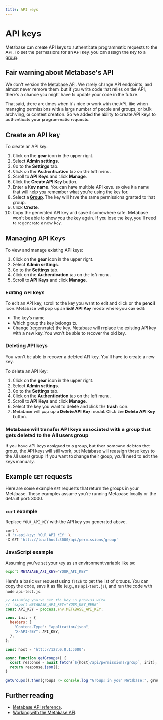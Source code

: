 ```yaml
---
title: API keys
---
```


# API keys

Metabase can create API keys to authenticate programmatic requests to the API. To set the permissions for an API key, you can assign the key to a [group](./managing.md#groups).

## Fair warning about Metabase's API

We don't version the [Metabase API](../api-documentation.md). We rarely change API endpoints, and almost never remove them, but if you write code that relies on the API, there's a chance you might have to update your code in the future.

That said, there are times when it's nice to work with the API, like when managing permissions with a large number of people and groups, or bulk archiving, or content creation. So we added the ability to create API keys to authenticate your programmatic requests.

## Create an API key

To create an API key:

1. Click on the **gear** icon in the upper right.
2. Select **Admin settings**.
3. Go to the **Settings** tab.
4. Click on the **Authentication** tab on the left menu.
5. Scroll to **API Keys** and click **Manage**.
6. Click the **Create API Key** button.
7. Enter a **Key name**. You can have multiple API keys, so give it a name that will help you remember what you're using the key for.
8. Select a **[Group](./managing.md#groups)**. The key will have the same permissions granted to that group.
9. Click **Create**.
10. Copy the generated API key and save it somewhere safe. Metabase won't be able to show you the key again. If you lose the key, you'll need to regenerate a new key.

## Managing API Keys

To view and manage existing API keys:

1. Click on the **gear** icon in the upper right.
2. Select **Admin settings**.
3. Go to the **Settings** tab.
4. Click on the **Authentication** tab on the left menu.
5. Scroll to **API Keys** and click **Manage**.

### Editing API keys

To edit an API key, scroll to the key you want to edit and click on the **pencil** icon. Metabase will pop up an **Edit API Key** modal where you can edit:

- The key's name
- Which group the key belongs to.
- Change (regenerate) the key. Metabase will replace the existing API key with a new key. You won't be able to recover the old key.

### Deleting API keys

You won't be able to recover a deleted API key. You'll have to create a new key.

To delete an API Key:

1. Click on the **gear** icon in the upper right.
2. Select **Admin settings**.
3. Go to the **Settings** tab.
4. Click on the **Authentication** tab on the left menu.
5. Scroll to **API Keys** and click **Manage**.
6. Select the key you want to delete and click the **trash** icon.
7. Metabase will pop up a **Delete API Key** modal. Click the **Delete API Key** button.

### Metabase will transfer API keys associated with a group that gets deleted to the All users group

If you have API keys assigned to a group, but then someone deletes that group, the API keys will still work, but Metabase will reassign those keys to the All users group. If you want to change their group, you'll need to edit the keys manually.

## Example `GET` requests

Here are some example `GET` requests that return the groups in your Metabase. These examples assume you're running Metabase locally on the default port: 3000.

### `curl` example

Replace `YOUR_API_KEY` with the API key you generated above.

```sh
curl \
-H 'x-api-key: YOUR_API_KEY' \
-X GET 'http://localhost:3000/api/permissions/group'
```

### JavaScript example

Assuming you've set your key as an environment variable like so:

```sh
export METABASE_API_KEY="YOUR_API_KEY"
```

Here's a basic `GET` request using `fetch` to get the list of groups. You can copy the code, save it as file (e.g., as `api-test.js`), and run the code with `node api-test.js`.

```js
// Assuming you've set the key in process with
// `export METABASE_API_KEY="YOUR_KEY_HERE"`
const API_KEY = process.env.METABASE_API_KEY;

const init = {
  headers: {
    "Content-Type": "application/json",
    "X-API-KEY": API_KEY,
  },
};

const host = "http://127.0.0.1:3000";

async function getGroups() {
  const response = await fetch(`${host}/api/permissions/group`, init);
  return response.json();
}

getGroups().then(groups => console.log("Groups in your Metabase:", groups));
```

## Further reading

- [Metabase API reference](../api-documentation.md).
- [Working with the Metabase API](https://www.metabase.com/learn/metabase-basics/administration/administration-and-operation/metabase-api).

